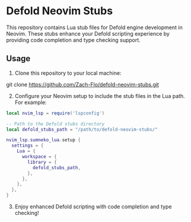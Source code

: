 # Defold Neovim Stubs

This repository contains Lua stub files for Defold engine development in Neovim. These stubs enhance your Defold scripting experience by providing code completion and type checking support.

## Usage

1. Clone this repository to your local machine:

git clone https://github.com/Zach-Flo/defold-neovim-stubs.git


2. Configure your Neovim setup to include the stub files in the Lua path. For example:

```lua
local nvim_lsp = require('lspconfig')

-- Path to the Defold stubs directory
local defold_stubs_path = "/path/to/defold-neovim-stubs/"

nvim_lsp.sumneko_lua.setup {
  settings = {
    Lua = {
      workspace = {
        library = {
          defold_stubs_path,
        },
      },
    },
  },
}
```

3. Enjoy enhanced Defold scripting with code completion and type checking!
